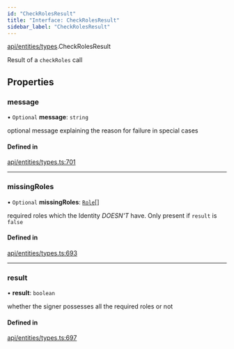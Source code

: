 ```yaml
---
id: "CheckRolesResult"
title: "Interface: CheckRolesResult"
sidebar_label: "CheckRolesResult"
---
```


[api/entities/types](../../../../../modules/API/Entities/Types/Types.md).CheckRolesResult

Result of a `checkRoles` call

## Properties

### message

• `Optional` **message**: `string`

optional message explaining the reason for failure in special cases

#### Defined in

[api/entities/types.ts:701](https://github.com/PolymeshAssociation/polymesh-sdk/blob/fe2e6dd1d/src/api/entities/types.ts#L701)

___

### missingRoles

• `Optional` **missingRoles**: [`Role`](../../../../../modules/API/Procedures/Types/Types.md#role)[]

required roles which the Identity *DOESN'T* have. Only present if `result` is `false`

#### Defined in

[api/entities/types.ts:693](https://github.com/PolymeshAssociation/polymesh-sdk/blob/fe2e6dd1d/src/api/entities/types.ts#L693)

___

### result

• **result**: `boolean`

whether the signer possesses all the required roles or not

#### Defined in

[api/entities/types.ts:697](https://github.com/PolymeshAssociation/polymesh-sdk/blob/fe2e6dd1d/src/api/entities/types.ts#L697)
